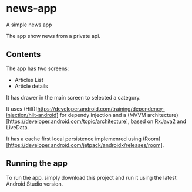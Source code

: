 # news-app

A simple news app

The app show news from a private api.

## Contents

The app has two screens:

- Articles List
- Article details

It has drawer in the main screen to selected a category.

It uses (Hilt)[https://developer.android.com/training/dependency-injection/hilt-android] for dependy injection and a (MVVM architecture)[https://developer.android.com/topic/architecture], based on RxJava2 and LiveData.

It has a cache first local persistence implemenred using (Room)[https://developer.android.com/jetpack/androidx/releases/room].

## Running the app

To run the app, simply download this project and run it using the latest Android Studio version.

